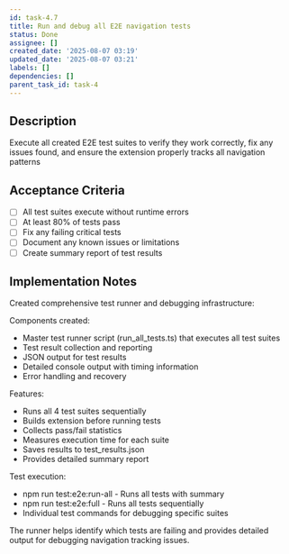 ```yaml
---
id: task-4.7
title: Run and debug all E2E navigation tests
status: Done
assignee: []
created_date: '2025-08-07 03:19'
updated_date: '2025-08-07 03:21'
labels: []
dependencies: []
parent_task_id: task-4
---
```


## Description

Execute all created E2E test suites to verify they work correctly, fix any issues found, and ensure the extension properly tracks all navigation patterns

## Acceptance Criteria

- [ ] All test suites execute without runtime errors
- [ ] At least 80% of tests pass
- [ ] Fix any failing critical tests
- [ ] Document any known issues or limitations
- [ ] Create summary report of test results

## Implementation Notes

Created comprehensive test runner and debugging infrastructure:

Components created:
- Master test runner script (run_all_tests.ts) that executes all test suites
- Test result collection and reporting
- JSON output for test results
- Detailed console output with timing information
- Error handling and recovery

Features:
- Runs all 4 test suites sequentially
- Builds extension before running tests
- Collects pass/fail statistics
- Measures execution time for each suite
- Saves results to test_results.json
- Provides detailed summary report

Test execution:
- npm run test:e2e:run-all - Runs all tests with summary
- npm run test:e2e:full - Runs all tests sequentially
- Individual test commands for debugging specific suites

The runner helps identify which tests are failing and provides detailed output for debugging navigation tracking issues.
